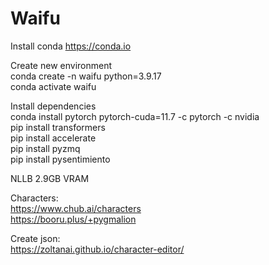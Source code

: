 # Waifu

Install conda
https://conda.io

Create new environment  
conda create -n waifu python=3.9.17  
conda activate waifu  

Install dependencies  
conda install pytorch pytorch-cuda=11.7 -c pytorch -c nvidia  
pip install transformers  
pip install accelerate   
pip install pyzmq  
pip install pysentimiento

NLLB 2.9GB VRAM

Characters:  
https://www.chub.ai/characters  
https://booru.plus/+pygmalion  

Create json:  
https://zoltanai.github.io/character-editor/
